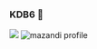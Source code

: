 ### KDB6 👋   
<a href="https://velog.io/@seondal"><img src="https://img.shields.io/badge/Velog-3DDC84?style=flat-square&logo=Blogger&logoColor=white"/></a>
![mazandi profile](http://mazandi.herokuapp.com/api?handle={handle}&theme=warm)   
